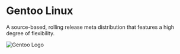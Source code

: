 # Gentoo Linux

A source-based, rolling release meta distribution that features a high degree of flexibility.

![Gentoo Logo][gentoo-logo]

[gentoo-logo]: https://upload.wikimedia.org/wikipedia/commons/thumb/4/48/Gentoo_Linux_logo_matte.svg/200px-Gentoo_Linux_logo_matte.svg.png
